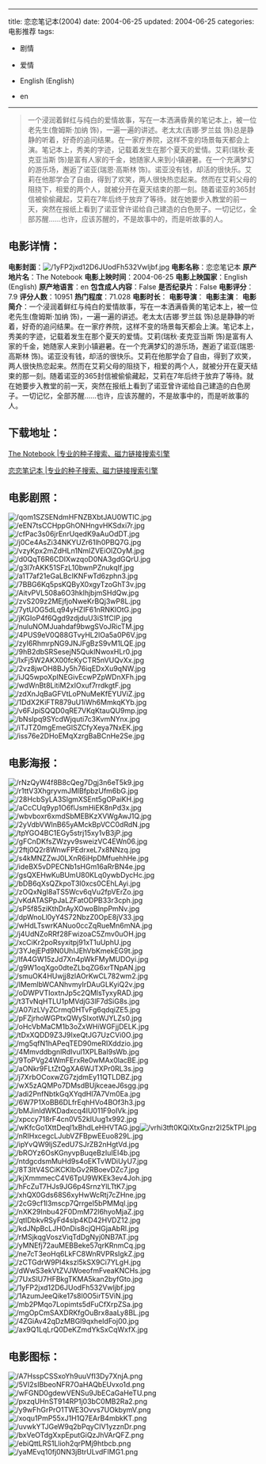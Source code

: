 
---
title: 恋恋笔记本(2004)
date: 2004-06-25
updated: 2004-06-25
categories: 电影推荐
tags:
- 剧情
- 爱情

- English (English)
- en
---


> 一个浸润着鲜红与纯白的爱情故事，写在一本洒满昏黄的笔记本上，被一位老先生(詹姆斯·加纳 饰)，一遍一遍的讲述。老太太(吉娜·罗兰兹 饰)总是静静的听着，好奇的追问结果。在一家疗养院，这样不变的场景每天都会上演。笔记本上，秀美的字迹，记载着发生在那个夏天的爱情。艾莉(瑞秋·麦克亚当斯 饰)是富有人家的千金，她随家人来到小镇避暑。在一个充满梦幻的游乐场，邂逅了诺亚(瑞恩·高斯林 饰)。诺亚没有钱，却活的很快乐。艾莉在他那学会了自由，得到了欢笑，两人很快热恋起来。然而在艾莉父母的阻挠下，相爱的两个人，就被分开在夏天结束的那一刻。随着诺亚的365封信被偷偷藏起，艾莉在7年后终于放弃了等待。就在她要步入教堂的前一天，突然在报纸上看到了诺亚曾许诺给自己建造的白色房子。一切记忆，全部苏醒……也许，应该苏醒的，不是故事中的，而是听故事的人。

## **电影详情**：

**电影封面**：<img src="https://image.tmdb.org/t/p/w200/1yFP2jxd12D6JUodFh532Vwljbf.jpg" alt="/1yFP2jxd12D6JUodFh532Vwljbf.jpg" title="/1yFP2jxd12D6JUodFh532Vwljbf.jpg">
**电影名称**：恋恋笔记本
**原产地片名**：The Notebook
**电影上映时间**：2004-06-25
**电影上映国家**：English (English)
**原产地语言**：en
**包含成人内容**：False
**是否纪录片**：False
**电影评分**：7.9
**评分人数**：10951
**热门程度**：71.028
**电影时长**：
**电影导演**：
**电影主演**：
**电影简介**：一个浸润着鲜红与纯白的爱情故事，写在一本洒满昏黄的笔记本上，被一位老先生(詹姆斯·加纳 饰)，一遍一遍的讲述。老太太(吉娜·罗兰兹 饰)总是静静的听着，好奇的追问结果。在一家疗养院，这样不变的场景每天都会上演。笔记本上，秀美的字迹，记载着发生在那个夏天的爱情。艾莉(瑞秋·麦克亚当斯 饰)是富有人家的千金，她随家人来到小镇避暑。在一个充满梦幻的游乐场，邂逅了诺亚(瑞恩·高斯林 饰)。诺亚没有钱，却活的很快乐。艾莉在他那学会了自由，得到了欢笑，两人很快热恋起来。然而在艾莉父母的阻挠下，相爱的两个人，就被分开在夏天结束的那一刻。随着诺亚的365封信被偷偷藏起，艾莉在7年后终于放弃了等待。就在她要步入教堂的前一天，突然在报纸上看到了诺亚曾许诺给自己建造的白色房子。一切记忆，全部苏醒……也许，应该苏醒的，不是故事中的，而是听故事的人。

## **下载地址**：
[The Notebook |专业的种子搜索、磁力链接搜索引擎](https://movie.amd794.com:2083/?search=The%20Notebook&ordering=&mode=match_phrase&page_size=10&page=1)

[恋恋笔记本 |专业的种子搜索、磁力链接搜索引擎](https://movie.amd794.com:2083/?search=%E6%81%8B%E6%81%8B%E7%AC%94%E8%AE%B0%E6%9C%AC&ordering=&mode=match_phrase&page_size=10&page=1)
 

## **电影剧照**：
<img src="https://image.tmdb.org/t/p/original/qom1SZSENdmHFNZBXbtJAU0WTlC.jpg" alt="/qom1SZSENdmHFNZBXbtJAU0WTlC.jpg" title="/qom1SZSENdmHFNZBXbtJAU0WTlC.jpg"><img src="https://image.tmdb.org/t/p/original/eEN7tsCCHppGhONHngvHKSdxi7r.jpg" alt="/eEN7tsCCHppGhONHngvHKSdxi7r.jpg" title="/eEN7tsCCHppGhONHngvHKSdxi7r.jpg"><img src="https://image.tmdb.org/t/p/original/cfPac3s06jrEnrUqedK9aAuOdDT.jpg" alt="/cfPac3s06jrEnrUqedK9aAuOdDT.jpg" title="/cfPac3s06jrEnrUqedK9aAuOdDT.jpg"><img src="https://image.tmdb.org/t/p/original/j0Ce4AsZi34NKYUZr61lh0PBQ7G.jpg" alt="/j0Ce4AsZi34NKYUZr61lh0PBQ7G.jpg" title="/j0Ce4AsZi34NKYUZr61lh0PBQ7G.jpg"><img src="https://image.tmdb.org/t/p/original/vzyKpx2mZdHLn1NmIZVEiOlZOyM.jpg" alt="/vzyKpx2mZdHLn1NmIZVEiOlZOyM.jpg" title="/vzyKpx2mZdHLn1NmIZVEiOlZOyM.jpg"><img src="https://image.tmdb.org/t/p/original/d0QqT6R6CDIXwzqoD0NA3gdGQrU.jpg" alt="/d0QqT6R6CDIXwzqoD0NA3gdGQrU.jpg" title="/d0QqT6R6CDIXwzqoD0NA3gdGQrU.jpg"><img src="https://image.tmdb.org/t/p/original/g3I7rAKK51SFzL10bwnPZnukqIf.jpg" alt="/g3I7rAKK51SFzL10bwnPZnukqIf.jpg" title="/g3I7rAKK51SFzL10bwnPZnukqIf.jpg"><img src="https://image.tmdb.org/t/p/original/a1T7af21eGaLBcIKNFwTd6zphn3.jpg" alt="/a1T7af21eGaLBcIKNFwTd6zphn3.jpg" title="/a1T7af21eGaLBcIKNFwTd6zphn3.jpg"><img src="https://image.tmdb.org/t/p/original/7BBG6Kq5psKQByX0xgyTzoGhT3v.jpg" alt="/7BBG6Kq5psKQByX0xgyTzoGhT3v.jpg" title="/7BBG6Kq5psKQByX0xgyTzoGhT3v.jpg"><img src="https://image.tmdb.org/t/p/original/AitvPVL508a6O3hklhjbjmSHdQw.jpg" alt="/AitvPVL508a6O3hklhjbjmSHdQw.jpg" title="/AitvPVL508a6O3hklhjbjmSHdQw.jpg"><img src="https://image.tmdb.org/t/p/original/zvS209z2MEjfjoNweKrBQj3wP8L.jpg" alt="/zvS209z2MEjfjoNweKrBQj3wP8L.jpg" title="/zvS209z2MEjfjoNweKrBQj3wP8L.jpg"><img src="https://image.tmdb.org/t/p/original/7ytUOG5dLq94yHZIF61nRNKlOtG.jpg" alt="/7ytUOG5dLq94yHZIF61nRNKlOtG.jpg" title="/7ytUOG5dLq94yHZIF61nRNKlOtG.jpg"><img src="https://image.tmdb.org/t/p/original/jKGIoP4f6Qgd9zdjduU3iS1fCIP.jpg" alt="/jKGIoP4f6Qgd9zdjduU3iS1fCIP.jpg" title="/jKGIoP4f6Qgd9zdjduU3iS1fCIP.jpg"><img src="https://image.tmdb.org/t/p/original/nuluNOMJuahdaf9bwgSVoJRicTM.jpg" alt="/nuluNOMJuahdaf9bwgSVoJRicTM.jpg" title="/nuluNOMJuahdaf9bwgSVoJRicTM.jpg"><img src="https://image.tmdb.org/t/p/original/4PUS9eV0Q88GTvyHL2lOa5a0P6V.jpg" alt="/4PUS9eV0Q88GTvyHL2lOa5a0P6V.jpg" title="/4PUS9eV0Q88GTvyHL2lOa5a0P6V.jpg"><img src="https://image.tmdb.org/t/p/original/zyI6RhmrpNG9JNJFgBzS9vM1LQE.jpg" alt="/zyI6RhmrpNG9JNJFgBzS9vM1LQE.jpg" title="/zyI6RhmrpNG9JNJFgBzS9vM1LQE.jpg"><img src="https://image.tmdb.org/t/p/original/9hB2dbSRSesejN5QuklNwoxHLr0.jpg" alt="/9hB2dbSRSesejN5QuklNwoxHLr0.jpg" title="/9hB2dbSRSesejN5QuklNwoxHLr0.jpg"><img src="https://image.tmdb.org/t/p/original/lxFj5W2AKX00fcKyCTR5nVUQvXx.jpg" alt="/lxFj5W2AKX00fcKyCTR5nVUQvXx.jpg" title="/lxFj5W2AKX00fcKyCTR5nVUQvXx.jpg"><img src="https://image.tmdb.org/t/p/original/2vz8jwOH8BJy5h76iqEDxXu9qNW.jpg" alt="/2vz8jwOH8BJy5h76iqEDxXu9qNW.jpg" title="/2vz8jwOH8BJy5h76iqEDxXu9qNW.jpg"><img src="https://image.tmdb.org/t/p/original/iJQ5wpoXpINEGivEcwPZpWDnXFh.jpg" alt="/iJQ5wpoXpINEGivEcwPZpWDnXFh.jpg" title="/iJQ5wpoXpINEGivEcwPZpWDnXFh.jpg"><img src="https://image.tmdb.org/t/p/original/wdWnBt8LitiM2xIOxuf7rrdkgtF.jpg" alt="/wdWnBt8LitiM2xIOxuf7rrdkgtF.jpg" title="/wdWnBt8LitiM2xIOxuf7rrdkgtF.jpg"><img src="https://image.tmdb.org/t/p/original/zdXnJqBaGFVtLoPNuMeKfEYUViZ.jpg" alt="/zdXnJqBaGFVtLoPNuMeKfEYUViZ.jpg" title="/zdXnJqBaGFVtLoPNuMeKfEYUViZ.jpg"><img src="https://image.tmdb.org/t/p/original/1DdX2KiFTR879uU1iWh6MmkqKYb.jpg" alt="/1DdX2KiFTR879uU1iWh6MmkqKYb.jpg" title="/1DdX2KiFTR879uU1iWh6MmkqKYb.jpg"><img src="https://image.tmdb.org/t/p/original/v6FJpiSQQD0qRE7VKqKtauQU9mp.jpg" alt="/v6FJpiSQQD0qRE7VKqKtauQU9mp.jpg" title="/v6FJpiSQQD0qRE7VKqKtauQU9mp.jpg"><img src="https://image.tmdb.org/t/p/original/bNsIpq9SYcdWjquti7c3KvmNYnx.jpg" alt="/bNsIpq9SYcdWjquti7c3KvmNYnx.jpg" title="/bNsIpq9SYcdWjquti7c3KvmNYnx.jpg"><img src="https://image.tmdb.org/t/p/original/iTJTZ0mgEmeGlSZCfyXeya7NxEK.jpg" alt="/iTJTZ0mgEmeGlSZCfyXeya7NxEK.jpg" title="/iTJTZ0mgEmeGlSZCfyXeya7NxEK.jpg"><img src="https://image.tmdb.org/t/p/original/iss76e2DHoEMqXzrgBaBCnHe2Se.jpg" alt="/iss76e2DHoEMqXzrgBaBCnHe2Se.jpg" title="/iss76e2DHoEMqXzrgBaBCnHe2Se.jpg">

## **电影海报**：
<img src="https://image.tmdb.org/t/p/original/rNzQyW4f8B8cQeg7Dgj3n6eT5k9.jpg" alt="/rNzQyW4f8B8cQeg7Dgj3n6eT5k9.jpg" title="/rNzQyW4f8B8cQeg7Dgj3n6eT5k9.jpg"><img src="https://image.tmdb.org/t/p/original/r1ttV3XhgryvmJMlBfpbzUfm6bG.jpg" alt="/r1ttV3XhgryvmJMlBfpbzUfm6bG.jpg" title="/r1ttV3XhgryvmJMlBfpbzUfm6bG.jpg"><img src="https://image.tmdb.org/t/p/original/28HcbSyLA3SlgmXSEnt5gOPaiKH.jpg" alt="/28HcbSyLA3SlgmXSEnt5gOPaiKH.jpg" title="/28HcbSyLA3SlgmXSEnt5gOPaiKH.jpg"><img src="https://image.tmdb.org/t/p/original/aCcCUq9yp1O6flJsmHiEK8nPd3x.jpg" alt="/aCcCUq9yp1O6flJsmHiEK8nPd3x.jpg" title="/aCcCUq9yp1O6flJsmHiEK8nPd3x.jpg"><img src="https://image.tmdb.org/t/p/original/wbvboxr6xmdSbMEBKzXVWgAwJ1Q.jpg" alt="/wbvboxr6xmdSbMEBKzXVWgAwJ1Q.jpg" title="/wbvboxr6xmdSbMEBKzXVWgAwJ1Q.jpg"><img src="https://image.tmdb.org/t/p/original/2yVdbVWInB65yAMckBpVCC0dRdN.jpg" alt="/2yVdbVWInB65yAMckBpVCC0dRdN.jpg" title="/2yVdbVWInB65yAMckBpVCC0dRdN.jpg"><img src="https://image.tmdb.org/t/p/original/tpYGO4BC1EGy5strj15xy1vB3jP.jpg" alt="/tpYGO4BC1EGy5strj15xy1vB3jP.jpg" title="/tpYGO4BC1EGy5strj15xy1vB3jP.jpg"><img src="https://image.tmdb.org/t/p/original/gFCnDKfsZWzyv9sweizVC4EWn06.jpg" alt="/gFCnDKfsZWzyv9sweizVC4EWn06.jpg" title="/gFCnDKfsZWzyv9sweizVC4EWn06.jpg"><img src="https://image.tmdb.org/t/p/original/2ftj0Q2r8WnwFPEdrxeL7x8NNzq.jpg" alt="/2ftj0Q2r8WnwFPEdrxeL7x8NNzq.jpg" title="/2ftj0Q2r8WnwFPEdrxeL7x8NNzq.jpg"><img src="https://image.tmdb.org/t/p/original/s4kMNZZwJ0LXnR6iHpDMfuehhHe.jpg" alt="/s4kMNZZwJ0LXnR6iHpDMfuehhHe.jpg" title="/s4kMNZZwJ0LXnR6iHpDMfuehhHe.jpg"><img src="https://image.tmdb.org/t/p/original/ideBX5vDPECNb1sHGm16aRrBN4e.jpg" alt="/ideBX5vDPECNb1sHGm16aRrBN4e.jpg" title="/ideBX5vDPECNb1sHGm16aRrBN4e.jpg"><img src="https://image.tmdb.org/t/p/original/gsQXEHwKuBUmU80KLq0ywbDycHc.jpg" alt="/gsQXEHwKuBUmU80KLq0ywbDycHc.jpg" title="/gsQXEHwKuBUmU80KLq0ywbDycHc.jpg"><img src="https://image.tmdb.org/t/p/original/bDB6qXsQZkpoT3l0xcs0CEhLAyi.jpg" alt="/bDB6qXsQZkpoT3l0xcs0CEhLAyi.jpg" title="/bDB6qXsQZkpoT3l0xcs0CEhLAyi.jpg"><img src="https://image.tmdb.org/t/p/original/zOQxNgI8aTS5Wcv6qVu2fpVErZo.jpg" alt="/zOQxNgI8aTS5Wcv6qVu2fpVErZo.jpg" title="/zOQxNgI8aTS5Wcv6qVu2fpVErZo.jpg"><img src="https://image.tmdb.org/t/p/original/vKdATASPpJaLZFatODPB33r3cph.jpg" alt="/vKdATASPpJaLZFatODPB33r3cph.jpg" title="/vKdATASPpJaLZFatODPB33r3cph.jpg"><img src="https://image.tmdb.org/t/p/original/sP5f85ziKthDrAyXOwoBlnpPmNv.jpg" alt="/sP5f85ziKthDrAyXOwoBlnpPmNv.jpg" title="/sP5f85ziKthDrAyXOwoBlnpPmNv.jpg"><img src="https://image.tmdb.org/t/p/original/dpWnoLl0yY4S72NbzZ0OpE8jV33.jpg" alt="/dpWnoLl0yY4S72NbzZ0OpE8jV33.jpg" title="/dpWnoLl0yY4S72NbzZ0OpE8jV33.jpg"><img src="https://image.tmdb.org/t/p/original/wHdLTswrKANuo0ccZqRueMn6mNA.jpg" alt="/wHdLTswrKANuo0ccZqRueMn6mNA.jpg" title="/wHdLTswrKANuo0ccZqRueMn6mNA.jpg"><img src="https://image.tmdb.org/t/p/original/j4UdNZoRRf28FwizoaC5Zmv0uOH.jpg" alt="/j4UdNZoRRf28FwizoaC5Zmv0uOH.jpg" title="/j4UdNZoRRf28FwizoaC5Zmv0uOH.jpg"><img src="https://image.tmdb.org/t/p/original/xcCiKr2poRsyxitpj91xT1uUphU.jpg" alt="/xcCiKr2poRsyxitpj91xT1uUphU.jpg" title="/xcCiKr2poRsyxitpj91xT1uUphU.jpg"><img src="https://image.tmdb.org/t/p/original/3YJejEPd9N0UhIJEhVbKmekEG9t.jpg" alt="/3YJejEPd9N0UhIJEhVbKmekEG9t.jpg" title="/3YJejEPd9N0UhIJEhVbKmekEG9t.jpg"><img src="https://image.tmdb.org/t/p/original/lfA4GW15zJd7Xn4pWkFMyMUDOyi.jpg" alt="/lfA4GW15zJd7Xn4pWkFMyMUDOyi.jpg" title="/lfA4GW15zJd7Xn4pWkFMyMUDOyi.jpg"><img src="https://image.tmdb.org/t/p/original/g9W1oqXgo0dteZLbqZG6xrTNpAN.jpg" alt="/g9W1oqXgo0dteZLbqZG6xrTNpAN.jpg" title="/g9W1oqXgo0dteZLbqZG6xrTNpAN.jpg"><img src="https://image.tmdb.org/t/p/original/smuOK4HUwjj8zlAOrKwCL782wm2.jpg" alt="/smuOK4HUwjj8zlAOrKwCL782wm2.jpg" title="/smuOK4HUwjj8zlAOrKwCL782wm2.jpg"><img src="https://image.tmdb.org/t/p/original/lMemlbWCANhvmyIrDAuGLKyiQ2v.jpg" alt="/lMemlbWCANhvmyIrDAuGLKyiQ2v.jpg" title="/lMemlbWCANhvmyIrDAuGLKyiQ2v.jpg"><img src="https://image.tmdb.org/t/p/original/oDWPVTIoxtnJp5c2QMlsTyxyRAD.jpg" alt="/oDWPVTIoxtnJp5c2QMlsTyxyRAD.jpg" title="/oDWPVTIoxtnJp5c2QMlsTyxyRAD.jpg"><img src="https://image.tmdb.org/t/p/original/t3TvNqHTLU1pMVdjG3lF7dSiG8s.jpg" alt="/t3TvNqHTLU1pMVdjG3lF7dSiG8s.jpg" title="/t3TvNqHTLU1pMVdjG3lF7dSiG8s.jpg"><img src="https://image.tmdb.org/t/p/original/A07izLVyZCrmq0HTvFg6qdqiZE5.jpg" alt="/A07izLVyZCrmq0HTvFg6qdqiZE5.jpg" title="/A07izLVyZCrmq0HTvFg6qdqiZE5.jpg"><img src="https://image.tmdb.org/t/p/original/pFZjrhoWGPtxQWySIxotWJYLZs0.jpg" alt="/pFZjrhoWGPtxQWySIxotWJYLZs0.jpg" title="/pFZjrhoWGPtxQWySIxotWJYLZs0.jpg"><img src="https://image.tmdb.org/t/p/original/oHcVbMaCM1b3oZxWHiWGFjjDELK.jpg" alt="/oHcVbMaCM1b3oZxWHiWGFjjDELK.jpg" title="/oHcVbMaCM1b3oZxWHiWGFjjDELK.jpg"><img src="https://image.tmdb.org/t/p/original/tDxXQDD9Z3J9IxeQtJG7UzCVi0O.jpg" alt="/tDxXQDD9Z3J9IxeQtJG7UzCVi0O.jpg" title="/tDxXQDD9Z3J9IxeQtJG7UzCVi0O.jpg"><img src="https://image.tmdb.org/t/p/original/mg5qfN1hAPeqTED90meRIXddzio.jpg" alt="/mg5qfN1hAPeqTED90meRIXddzio.jpg" title="/mg5qfN1hAPeqTED90meRIXddzio.jpg"><img src="https://image.tmdb.org/t/p/original/4MmvddbgnlRdIvul1XPLBaI9sWb.jpg" alt="/4MmvddbgnlRdIvul1XPLBaI9sWb.jpg" title="/4MmvddbgnlRdIvul1XPLBaI9sWb.jpg"><img src="https://image.tmdb.org/t/p/original/9ToPVg24WmFErxRe0wMAx0lacBE.jpg" alt="/9ToPVg24WmFErxRe0wMAx0lacBE.jpg" title="/9ToPVg24WmFErxRe0wMAx0lacBE.jpg"><img src="https://image.tmdb.org/t/p/original/aONkr9FLtZtQgXA6WJTXPr0RL3s.jpg" alt="/aONkr9FLtZtQgXA6WJTXPr0RL3s.jpg" title="/aONkr9FLtZtQgXA6WJTXPr0RL3s.jpg"><img src="https://image.tmdb.org/t/p/original/j7XrbOCoxwZG7zjdmEy11QTLDBZ.jpg" alt="/j7XrbOCoxwZG7zjdmEy11QTLDBZ.jpg" title="/j7XrbOCoxwZG7zjdmEy11QTLDBZ.jpg"><img src="https://image.tmdb.org/t/p/original/wX5zAQMPo7DMsdBUjkceaeJ6sgg.jpg" alt="/wX5zAQMPo7DMsdBUjkceaeJ6sgg.jpg" title="/wX5zAQMPo7DMsdBUjkceaeJ6sgg.jpg"><img src="https://image.tmdb.org/t/p/original/adi2PnfNbtkGqXYqdHl7A7Vm0Ea.jpg" alt="/adi2PnfNbtkGqXYqdHl7A7Vm0Ea.jpg" title="/adi2PnfNbtkGqXYqdHl7A7Vm0Ea.jpg"><img src="https://image.tmdb.org/t/p/original/6W7P1XoBB6DLfrEqhHVo4BOf3h3.jpg" alt="/6W7P1XoBB6DLfrEqhHVo4BOf3h3.jpg" title="/6W7P1XoBB6DLfrEqhHVo4BOf3h3.jpg"><img src="https://image.tmdb.org/t/p/original/bMJinIdWKDadxcq4IU011F9oIVk.jpg" alt="/bMJinIdWKDadxcq4IU011F9oIVk.jpg" title="/bMJinIdWKDadxcq4IU011F9oIVk.jpg"><img src="https://image.tmdb.org/t/p/original/xpccy718rF4cn0V52kIUug1x992.jpg" alt="/xpccy718rF4cn0V52kIUug1x992.jpg" title="/xpccy718rF4cn0V52kIUug1x992.jpg"><img src="https://image.tmdb.org/t/p/original/wKfcGo1XttDeql1xBhdLeHHVTAG.jpg" alt="/wKfcGo1XttDeql1xBhdLeHHVTAG.jpg" title="/wKfcGo1XttDeql1xBhdLeHHVTAG.jpg"><img src="https://image.tmdb.org/t/p/original/vrhi3tft0KQiXtxGnzr2l25kTPI.jpg" alt="/vrhi3tft0KQiXtxGnzr2l25kTPI.jpg" title="/vrhi3tft0KQiXtxGnzr2l25kTPI.jpg"><img src="https://image.tmdb.org/t/p/original/nRIHxcegcLJubVZFBpwEEuo829L.jpg" alt="/nRIHxcegcLJubVZFBpwEEuo829L.jpg" title="/nRIHxcegcLJubVZFBpwEEuo829L.jpg"><img src="https://image.tmdb.org/t/p/original/ipYvQW9ljSZedU7SJrZB2nHgtVd.jpg" alt="/ipYvQW9ljSZedU7SJrZB2nHgtVd.jpg" title="/ipYvQW9ljSZedU7SJrZB2nHgtVd.jpg"><img src="https://image.tmdb.org/t/p/original/bROYz6OsKGnyvpBuqeBzIuIEI4b.jpg" alt="/bROYz6OsKGnyvpBuqeBzIuIEI4b.jpg" title="/bROYz6OsKGnyvpBuqeBzIuIEI4b.jpg"><img src="https://image.tmdb.org/t/p/original/ntdgcdsmMuHd9s4oEKTvWDiUyU7.jpg" alt="/ntdgcdsmMuHd9s4oEKTvWDiUyU7.jpg" title="/ntdgcdsmMuHd9s4oEKTvWDiUyU7.jpg"><img src="https://image.tmdb.org/t/p/original/8T3ltV4SCiKCKIbGv2RBoevDZc7.jpg" alt="/8T3ltV4SCiKCKIbGv2RBoevDZc7.jpg" title="/8T3ltV4SCiKCKIbGv2RBoevDZc7.jpg"><img src="https://image.tmdb.org/t/p/original/kjXmmmecC4V6TpU9WKEk3ev4Joh.jpg" alt="/kjXmmmecC4V6TpU9WKEk3ev4Joh.jpg" title="/kjXmmmecC4V6TpU9WKEk3ev4Joh.jpg"><img src="https://image.tmdb.org/t/p/original/hFcZuT7HJs9JG6p4SrnzYlLTtK7.jpg" alt="/hFcZuT7HJs9JG6p4SrnzYlLTtK7.jpg" title="/hFcZuT7HJs9JG6p4SrnzYlLTtK7.jpg"><img src="https://image.tmdb.org/t/p/original/xhQX0Gds68S6xyHwWcRtj7cZHne.jpg" alt="/xhQX0Gds68S6xyHwWcRtj7cZHne.jpg" title="/xhQX0Gds68S6xyHwWcRtj7cZHne.jpg"><img src="https://image.tmdb.org/t/p/original/2cG9cf1l3mscp7QrrgeI5bPMMql.jpg" alt="/2cG9cf1l3mscp7QrrgeI5bPMMql.jpg" title="/2cG9cf1l3mscp7QrrgeI5bPMMql.jpg"><img src="https://image.tmdb.org/t/p/original/nXK29Inbu42F0DmM72l6hyoMjaZ.jpg" alt="/nXK29Inbu42F0DmM72l6hyoMjaZ.jpg" title="/nXK29Inbu42F0DmM72l6hyoMjaZ.jpg"><img src="https://image.tmdb.org/t/p/original/qtIDbkvRSyFd4slp4KD42HVDZ12.jpg" alt="/qtIDbkvRSyFd4slp4KD42HVDZ12.jpg" title="/qtIDbkvRSyFd4slp4KD42HVDZ12.jpg"><img src="https://image.tmdb.org/t/p/original/kdJNpBcLJH0nDis8cjQHGjaAbRl.jpg" alt="/kdJNpBcLJH0nDis8cjQHGjaAbRl.jpg" title="/kdJNpBcLJH0nDis8cjQHGjaAbRl.jpg"><img src="https://image.tmdb.org/t/p/original/rMSjkqgVoszViqTdDgNyj0NB7AT.jpg" alt="/rMSjkqgVoszViqTdDgNyj0NB7AT.jpg" title="/rMSjkqgVoszViqTdDgNyj0NB7AT.jpg"><img src="https://image.tmdb.org/t/p/original/yMNEfj72auMEBBeke57qrKRnmCq.jpg" alt="/yMNEfj72auMEBBeke57qrKRnmCq.jpg" title="/yMNEfj72auMEBBeke57qrKRnmCq.jpg"><img src="https://image.tmdb.org/t/p/original/ne7cT3eoHq6LkFC8WnRVPRsIgkZ.jpg" alt="/ne7cT3eoHq6LkFC8WnRVPRsIgkZ.jpg" title="/ne7cT3eoHq6LkFC8WnRVPRsIgkZ.jpg"><img src="https://image.tmdb.org/t/p/original/zCTGdrW9PI4kszl5kSX9Ci7YLgH.jpg" alt="/zCTGdrW9PI4kszl5kSX9Ci7YLgH.jpg" title="/zCTGdrW9PI4kszl5kSX9Ci7YLgH.jpg"><img src="https://image.tmdb.org/t/p/original/dWwS3ekVtZVJWoeofmFveaKNCHs.jpg" alt="/dWwS3ekVtZVJWoeofmFveaKNCHs.jpg" title="/dWwS3ekVtZVJWoeofmFveaKNCHs.jpg"><img src="https://image.tmdb.org/t/p/original/7UxSlU7HFBkgTKMA5kan2byfGto.jpg" alt="/7UxSlU7HFBkgTKMA5kan2byfGto.jpg" title="/7UxSlU7HFBkgTKMA5kan2byfGto.jpg"><img src="https://image.tmdb.org/t/p/original/1yFP2jxd12D6JUodFh532Vwljbf.jpg" alt="/1yFP2jxd12D6JUodFh532Vwljbf.jpg" title="/1yFP2jxd12D6JUodFh532Vwljbf.jpg"><img src="https://image.tmdb.org/t/p/original/1AzumJeeQike17s8l0O5irT5ViN.jpg" alt="/1AzumJeeQike17s8l0O5irT5ViN.jpg" title="/1AzumJeeQike17s8l0O5irT5ViN.jpg"><img src="https://image.tmdb.org/t/p/original/mb2PMqo7Lopimts5dFuCfXrpZSa.jpg" alt="/mb2PMqo7Lopimts5dFuCfXrpZSa.jpg" title="/mb2PMqo7Lopimts5dFuCfXrpZSa.jpg"><img src="https://image.tmdb.org/t/p/original/mgOpCmSAXDRKfgOuBrx8aaLy8BL.jpg" alt="/mgOpCmSAXDRKfgOuBrx8aaLy8BL.jpg" title="/mgOpCmSAXDRKfgOuBrx8aaLy8BL.jpg"><img src="https://image.tmdb.org/t/p/original/4ZGiAv42qDzMBGl9qxheIdFoj00.jpg" alt="/4ZGiAv42qDzMBGl9qxheIdFoj00.jpg" title="/4ZGiAv42qDzMBGl9qxheIdFoj00.jpg"><img src="https://image.tmdb.org/t/p/original/ax9Q1LqLrQ0DeKZmdYkSxCqWxfX.jpg" alt="/ax9Q1LqLrQ0DeKZmdYkSxCqWxfX.jpg" title="/ax9Q1LqLrQ0DeKZmdYkSxCqWxfX.jpg">

## **电影图标**：
<img src="https://image.tmdb.org/t/p/original/A7HsspCSSxoYh9uuVfI3Dy7XnjA.png" alt="/A7HsspCSSxoYh9uuVfI3Dy7XnjA.png" title="/A7HsspCSSxoYh9uuVfI3Dy7XnjA.png"><img src="https://image.tmdb.org/t/p/original/5VI2sIBbeoNFR7OaHAQbEUvxo1d.png" alt="/5VI2sIBbeoNFR7OaHAQbEUvxo1d.png" title="/5VI2sIBbeoNFR7OaHAQbEUvxo1d.png"><img src="https://image.tmdb.org/t/p/original/wFGND0gdewVENSu9JbECaGaHeTU.png" alt="/wFGND0gdewVENSu9JbECaGaHeTU.png" title="/wFGND0gdewVENSu9JbECaGaHeTU.png"><img src="https://image.tmdb.org/t/p/original/pxzqUHnST914RP1j03bC0MB2Ra2.png" alt="/pxzqUHnST914RP1j03bC0MB2Ra2.png" title="/pxzqUHnST914RP1j03bC0MB2Ra2.png"><img src="https://image.tmdb.org/t/p/original/y9wFhGrPrO1TWE3Ovvs7UOkbymV.png" alt="/y9wFhGrPrO1TWE3Ovvs7UOkbymV.png" title="/y9wFhGrPrO1TWE3Ovvs7UOkbymV.png"><img src="https://image.tmdb.org/t/p/original/xoqu1PmP55xJ1H1Q7EArB4mbkKT.png" alt="/xoqu1PmP55xJ1H1Q7EArB4mbkKT.png" title="/xoqu1PmP55xJ1H1Q7EArB4mbkKT.png"><img src="https://image.tmdb.org/t/p/original/uvwkYTJGeW9q2bPqyCIV1yzznDr.png" alt="/uvwkYTJGeW9q2bPqyCIV1yzznDr.png" title="/uvwkYTJGeW9q2bPqyCIV1yzznDr.png"><img src="https://image.tmdb.org/t/p/original/bxVeOTdgXxpEputGiQzJhVArQFZ.png" alt="/bxVeOTdgXxpEputGiQzJhVArQFZ.png" title="/bxVeOTdgXxpEputGiQzJhVArQFZ.png"><img src="https://image.tmdb.org/t/p/original/ebiQttLRS1Llioh2qrPMj9htbcb.png" alt="/ebiQttLRS1Llioh2qrPMj9htbcb.png" title="/ebiQttLRS1Llioh2qrPMj9htbcb.png"><img src="https://image.tmdb.org/t/p/original/yaMEvq10fj0NN3jBtrULvdFIMG1.png" alt="/yaMEvq10fj0NN3jBtrULvdFIMG1.png" title="/yaMEvq10fj0NN3jBtrULvdFIMG1.png">
